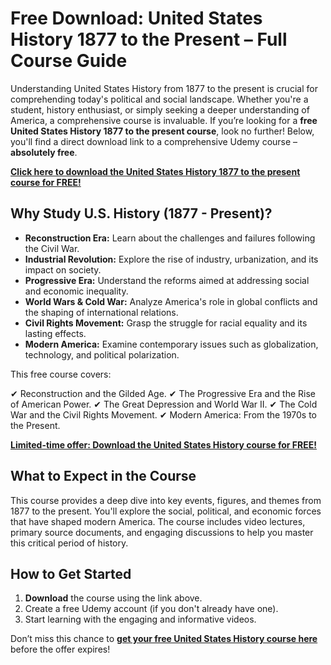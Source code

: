 # Free Download: United States History 1877 to the Present – Full Course Guide

Understanding United States History from 1877 to the present is crucial for comprehending today's political and social landscape. Whether you're a student, history enthusiast, or simply seeking a deeper understanding of America, a comprehensive course is invaluable. If you’re looking for a **free United States History 1877 to the present course**, look no further! Below, you'll find a direct download link to a comprehensive Udemy course – **absolutely free**.

[**Click here to download the United States History 1877 to the present course for FREE!**](https://udemywork.com/united-states-history-1877-to-the-present)

## Why Study U.S. History (1877 - Present)?

*   **Reconstruction Era:** Learn about the challenges and failures following the Civil War.
*   **Industrial Revolution:** Explore the rise of industry, urbanization, and its impact on society.
*   **Progressive Era:** Understand the reforms aimed at addressing social and economic inequality.
*   **World Wars & Cold War:** Analyze America's role in global conflicts and the shaping of international relations.
*   **Civil Rights Movement:** Grasp the struggle for racial equality and its lasting effects.
*   **Modern America:** Examine contemporary issues such as globalization, technology, and political polarization.

This free course covers:

✔ Reconstruction and the Gilded Age.
✔ The Progressive Era and the Rise of American Power.
✔ The Great Depression and World War II.
✔ The Cold War and the Civil Rights Movement.
✔ Modern America: From the 1970s to the Present.

[**Limited-time offer: Download the United States History course for FREE!**](https://udemywork.com/united-states-history-1877-to-the-present)

## What to Expect in the Course

This course provides a deep dive into key events, figures, and themes from 1877 to the present. You'll explore the social, political, and economic forces that have shaped modern America. The course includes video lectures, primary source documents, and engaging discussions to help you master this critical period of history.

## How to Get Started

1.  **Download** the course using the link above.
2.  Create a free Udemy account (if you don't already have one).
3.  Start learning with the engaging and informative videos.

Don’t miss this chance to **[get your free United States History course here](https://udemywork.com/united-states-history-1877-to-the-present)** before the offer expires!
